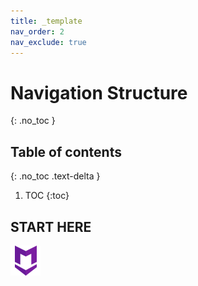 ```yaml
---
title: _template
nav_order: 2
nav_exclude: true
---
```


# Navigation Structure
{: .no_toc }

## Table of contents
{: .no_toc .text-delta }

1. TOC
{:toc}

## START HERE
![alt text](https://github.com/adam-p/markdown-here/raw/master/src/common/images/icon48.png "Logo Title Text 1")
